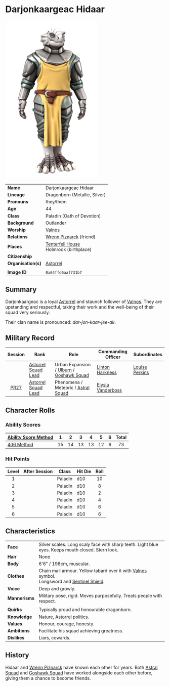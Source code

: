 # Darjonkaargeac Hidaar

<img src="https://raw.githubusercontent.com/jesskelsall/astarus-images/main/characters/portraits/0a64ffd6aaf731b7.png" height="500" />

|||
| --- | --- |
| **Name** | Darjonkaargeac Hidaar | character.4
| **Lineage** | Dragonborn (Metallic, Silver) |
| **Pronouns** | they/them |
| **Age** | 44 |
| **Class** | Paladin (Oath of Devotion) |
| **Background** | Outlander |
| **Worship** | [Valnos](../gods/deities/valnos.md) |
| **Relations** | [Wrenn Piznarck](wrenn-piznarck.md) (friend) |
| **Places** | [Tenterfell House](../places/buildings/tenterfell-house.md)<br>Holmrook (birthplace) |
| **Citizenship** | |
| **Organisation(s)** | [Astorrel](../organisations/government/astorrel/astorrel.md) |
|||
| **Image ID** | `0a64ffd6aaf731b7` |

## Summary

Darjonkaargeac is a loyal [Astorrel](../organisations/government/astorrel/astorrel.md) and staunch follower of [Valnos](../gods/deities/valnos.md). They are upstanding and respectful, taking their work and the well-being of their squad very seriously.

Their clan name is pronounced: *dar-jon-kaar-jee-ak*.

## Military Record

| Session | Rank | Role | Commanding Officer | Subordinates |
|:---:| --- | --- | --- | --- |
|| [Astorrel Squad Lead](../organisations/government/astorrel/ranks/astorrel-squad-lead.md) | Urban Expansion / [Ulburn](../places/villages/ulburn.md) / [Goshawk Squad](../organisations/government/astorrel/squads/goshawk-squad.md) | [Linton Harkness](linton-harkness.md) | [Louise Perkins](louise-perkins.md) |
| [PR27](../sessions/PR27.md) | [Astorrel Squad Lead](../organisations/government/astorrel/ranks/astorrel-squad-lead.md) | Phenomena / Meteoric / [Astral Squad](../organisations/government/astorrel/squads/astral-squad.md) | [Elysia Vanderboss](elysia-vanderboss.md) ||

## Character Rolls

### Ability Scores

| [Ability Score Method](../mechanics/ability-score-method/ability-score-method.md) | 1 | 2 | 3 | 4 | 5 | 6 | Total |
| --- |:---:|:---:|:---:|:---:|:---:|:---:|:---:|
| [4d6 Method](../mechanics/ability-score-method/4d6-method.md) | 15 | 14 | 13 | 13 | 12 | 6 | 73 |

### Hit Points

| Level | After Session | Class | Hit Die | Roll |
|:---:|:---:| --- | --- |:---:|
| 1 || Paladin | d10 | 10 |
| 2 || Paladin | d10 | 8 |
| 3 || Paladin | d10 | 2 |
| 4 || Paladin | d10 | 4 |
| 5 || Paladin | d10 | 6 |
| 6 || Paladin | d10 | 6 |

## Characteristics

| | |
| --- | --- |
| **Face** | Silver scales. Long scaly face with sharp teeth. Light blue eyes. Keeps mouth closed. Stern look. | characteristics.2
| **Hair** | None |
| **Body** | 6'6" / 198cm, muscular. |
| **Clothes** | Chain mail armour. Yellow tabard over it with [Valnos](../gods/deities/valnos.md) symbol.<br>Longsword and [Sentinel Shield](https://www.dndbeyond.com/magic-items/5403-sentinel-shield). |
| **Voice** | Deep and growly. |
| **Mannerisms** | Military pose, rigid. Moves purposefully. Treats people with respect. |
| | |
| **Quirks** | Typically proud and honourable dragonborn. |
| **Knowledge** | Nature, [Astorrel](../organisations/government/astorrel/astorrel.md) politics. |
| **Values** |  Honour, courage, honesty. |
| **Ambitions** | Facilitate his squad achieving greatness. |
| **Dislikes** | Liars, cowards. |

## History

Hidaar and [Wrenn Piznarck](wrenn-piznarck.md) have known each other for years. Both [Astral Squad](../organisations/government/astorrel/squads/astral-squad.md) and [Goshawk Squad](../organisations/government/astorrel/squads/goshawk-squad.md) have worked alongside each other before, giving them a chance to become friends.

